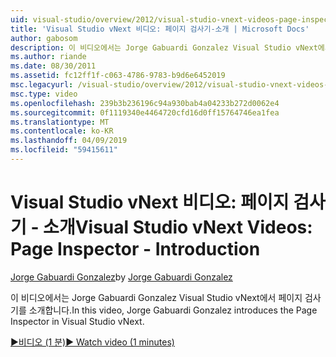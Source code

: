 ```yaml
---
uid: visual-studio/overview/2012/visual-studio-vnext-videos-page-inspector-introduction
title: 'Visual Studio vNext 비디오: 페이지 검사기-소개 | Microsoft Docs'
author: gabosom
description: 이 비디오에서는 Jorge Gabuardi Gonzalez Visual Studio vNext에서 페이지 검사기를 도입 되었습니다.
ms.author: riande
ms.date: 08/30/2011
ms.assetid: fc12ff1f-c063-4786-9783-b9d6e6452019
msc.legacyurl: /visual-studio/overview/2012/visual-studio-vnext-videos-page-inspector-introduction
msc.type: video
ms.openlocfilehash: 239b3b236196c94a930bab4a04233b272d0062e4
ms.sourcegitcommit: 0f1119340e4464720cfd16d0ff15764746ea1fea
ms.translationtype: MT
ms.contentlocale: ko-KR
ms.lasthandoff: 04/09/2019
ms.locfileid: "59415611"
---
```

# <a name="visual-studio-vnext-videos-page-inspector---introduction"></a><span data-ttu-id="c5fe4-103">Visual Studio vNext 비디오: 페이지 검사기 - 소개</span><span class="sxs-lookup"><span data-stu-id="c5fe4-103">Visual Studio vNext Videos: Page Inspector - Introduction</span></span>

<span data-ttu-id="c5fe4-104">[Jorge Gabuardi Gonzalez](https://github.com/gabosom)</span><span class="sxs-lookup"><span data-stu-id="c5fe4-104">by [Jorge Gabuardi Gonzalez](https://github.com/gabosom)</span></span>

<span data-ttu-id="c5fe4-105">이 비디오에서는 Jorge Gabuardi Gonzalez Visual Studio vNext에서 페이지 검사기를 소개합니다.</span><span class="sxs-lookup"><span data-stu-id="c5fe4-105">In this video, Jorge Gabuardi Gonzalez introduces the Page Inspector in Visual Studio vNext.</span></span>

[<span data-ttu-id="c5fe4-106">&#9654;비디오 (1 분)</span><span class="sxs-lookup"><span data-stu-id="c5fe4-106">&#9654; Watch video (1 minutes)</span></span>](https://channel9.msdn.com/Blogs/ASP-NET-Site-Videos/visual-studio-vnext-videos-page-inspector-introduction)
